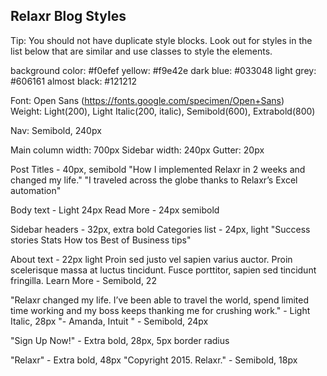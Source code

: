 ## Relaxr Blog Styles

Tip: You should not have duplicate style blocks. Look out for styles in the list below that are similar and use classes to style the elements.

background color: #f0efef
yellow: #f9e42e
dark blue: #033048
light grey: #606161
almost black: #121212

Font: Open Sans (https://fonts.google.com/specimen/Open+Sans)	
Weight: Light(200), Light Italic(200, italic), Semibold(600), Extrabold(800)

Nav: Semibold, 240px

Main column width: 700px
Sidebar width: 240px
Gutter: 20px

Post Titles - 40px, semibold
"How I implemented Relaxr in 2 weeks and changed my life."
"I traveled across the globe thanks to Relaxr’s Excel automation"

Body text - Light 24px
Read More - 24px semibold

Sidebar headers - 32px, extra bold
Categories list - 24px, light
"Success stories
Stats
How tos
Best of
Business tips"

About text - 22px light
Proin sed justo vel sapien varius auctor. Proin scelerisque massa at luctus tincidunt. Fusce porttitor, sapien sed tincidunt fringilla.
Learn More - Semibold, 22

"Relaxr changed my life. I’ve been able to travel the world, spend limited time working and my boss keeps thanking me for crushing work." - Light Italic, 28px
"- Amanda, Intuit " - Semibold, 24px

"Sign Up Now!" - Extra bold, 28px, 5px border radius

"Relaxr" - Extra bold, 48px
"Copyright 2015. Relaxr." - Semibold, 18px
